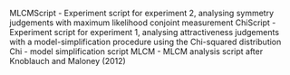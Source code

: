 MLCMScript - Experiment script for experiment 2, analysing symmetry judgements with maximum likelihood conjoint measurement
ChiScript - Experiment script for experiment 1, analysing attractiveness judgements with a model-simplification procedure using the Chi-squared distribution
Chi - model simplification script
MLCM - MLCM analysis script after Knoblauch and Maloney (2012)
